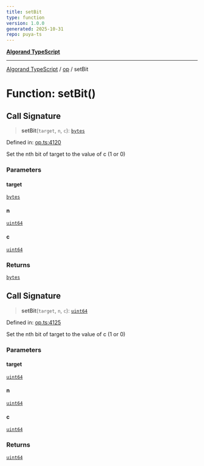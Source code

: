 ```yaml
---
title: setBit
type: function
version: 1.0.0
generated: 2025-10-31
repo: puya-ts
---
```

[**Algorand TypeScript**](../../README.md)

***

[Algorand TypeScript](../../modules.md) / [op](../README.md) / setBit

# Function: setBit()

## Call Signature

> **setBit**(`target`, `n`, `c`): [`bytes`](../../index/type-aliases/bytes.md)

Defined in: [op.ts:4120](https://github.com/algorandfoundation/puya-ts/blob/main/packages/algo-ts/src/op.ts#L4120)

Set the nth bit of target to the value of c (1 or 0)

### Parameters

#### target

[`bytes`](../../index/type-aliases/bytes.md)

#### n

[`uint64`](../../index/type-aliases/uint64.md)

#### c

[`uint64`](../../index/type-aliases/uint64.md)

### Returns

[`bytes`](../../index/type-aliases/bytes.md)

## Call Signature

> **setBit**(`target`, `n`, `c`): [`uint64`](../../index/type-aliases/uint64.md)

Defined in: [op.ts:4125](https://github.com/algorandfoundation/puya-ts/blob/main/packages/algo-ts/src/op.ts#L4125)

Set the nth bit of target to the value of c (1 or 0)

### Parameters

#### target

[`uint64`](../../index/type-aliases/uint64.md)

#### n

[`uint64`](../../index/type-aliases/uint64.md)

#### c

[`uint64`](../../index/type-aliases/uint64.md)

### Returns

[`uint64`](../../index/type-aliases/uint64.md)
